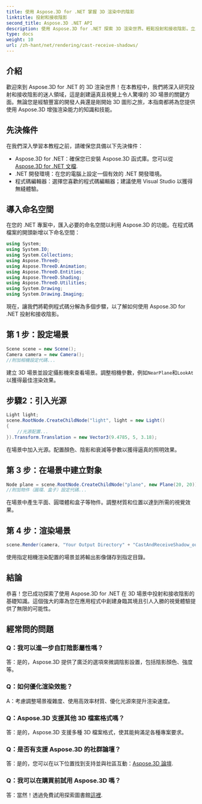```yaml
---
title: 使用 Aspose.3D for .NET 掌握 3D 渲染中的陰影
linktitle: 投射和接收陰影
second_title: Aspose.3D .NET API
description: 使用 Aspose.3D for .NET 探索 3D 渲染世界。輕鬆投射和接收陰影。立即下載免費試用版！
type: docs
weight: 10
url: /zh-hant/net/rendering/cast-receive-shadows/
---
```

## 介紹
歡迎來到 Aspose.3D for .NET 的 3D 渲染世界！在本教程中，我們將深入研究投射和接收陰影的迷人領域，這是創建逼真且視覺上令人驚嘆的 3D 場景的關鍵方面。無論您是經驗豐富的開發人員還是剛開始 3D 圖形之旅，本指南都將為您提供使用 Aspose.3D 增強渲染能力的知識和技能。
## 先決條件
在我們深入學習本教程之前，請確保您具備以下先決條件：
-  Aspose.3D for .NET：確保您已安裝 Aspose.3D 函式庫。您可以從[Aspose.3D for .NET 文檔](https://reference.aspose.com/3d/net/).
- .NET 開發環境：在您的電腦上設定一個有效的 .NET 開發環境。
- 程式碼編輯器：選擇您喜歡的程式碼編輯器；建議使用 Visual Studio 以獲得無縫體驗。
## 導入命名空間
在您的 .NET 專案中，匯入必要的命名空間以利用 Aspose.3D 的功能。在程式碼檔案的開頭新增以下命名空間：
```csharp
using System;
using System.IO;
using System.Collections;
using Aspose.ThreeD;
using Aspose.ThreeD.Animation;
using Aspose.ThreeD.Entities;
using Aspose.ThreeD.Shading;
using Aspose.ThreeD.Utilities;
using System.Drawing;
using System.Drawing.Imaging;
```
現在，讓我們將範例程式碼分解為多個步驟，以了解如何使用 Aspose.3D for .NET 投射和接收陰影。
## 第 1 步：設定場景
```csharp
Scene scene = new Scene();
Camera camera = new Camera();
//附加相機設定代碼...
```
建立 3D 場景並設定攝影機來查看場景。調整相機參數，例如`NearPlane`和`LookAt`以獲得最佳渲染效果。
## 步驟2：引入光源
```csharp
Light light;
scene.RootNode.CreateChildNode("light", light = new Light()
{
    //光源配置...
}).Transform.Translation = new Vector3(9.4785, 5, 3.18);
```
在場景中加入光源。配置顏色、陰影和衰減等參數以獲得逼真的照明效果。
## 第 3 步：在場景中建立對象
```csharp
Node plane = scene.RootNode.CreateChildNode("plane", new Plane(20, 20));
//附加物件（圓環、盒子）設定代碼...
```
在場景中產生平面、圓環體和盒子等物件。調整材質和位置以達到所需的視覺效果。
## 第 4 步：渲染場景
```csharp
scene.Render(camera, "Your Output Directory" + "CastAndReceiveShadow_out.png", new Size(1024, 1024), ImageFormat.Png, opt);
```
使用指定相機渲染配置的場景並將輸出影像儲存到指定目錄。
## 結論
恭喜！您已成功探索了使用 Aspose.3D for .NET 在 3D 場景中投射和接收陰影的基礎知識。這個強大的庫為您在應用程式中創建身臨其境且引人入勝的視覺體驗提供了無限的可能性。
## 經常問的問題
### Q：我可以進一步自訂陰影屬性嗎？
答：是的，Aspose.3D 提供了廣泛的選項來微調陰影設置，包括陰影顏色、強度等。
### Q：如何優化渲染效能？
A：考慮調整場景複雜度、使用高效率材質、優化光源來提升渲染速度。
### Q：Aspose.3D 支援其他 3D 檔案格式嗎？
答：是的，Aspose.3D 支援多種 3D 檔案格式，使其能夠滿足各種專案要求。
### Q：是否有支援 Aspose.3D 的社群論壇？
答：是的，您可以在以下位置找到支持並與社區互動：[Aspose.3D 論壇](https://forum.aspose.com/c/3d/18).
### Q：我可以在購買前試用 Aspose.3D 嗎？
答：當然！透過免費試用探索圖書館[這裡](https://releases.aspose.com/).